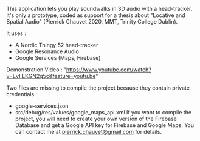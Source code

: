 This application lets you play soundwalks in 3D audio with a head-tracker.
It's only a prototype, coded as support for a thesis about "Locative and Spatial Audio" (Pierrick Chauvet 2020, MMT, Trinity College Dublin).

It uses :
- A Nordic Thingy:52 head-tracker
- Google Resonance Audio
- Google Services (Maps, Firebase)

Demonstration Video : "https://www.youtube.com/watch?v=EvFLKGN2q5c&feature=youtu.be"

Two files are missing to compile the project because they contain private credentials :
- google-services.json
- src/debug/res/values/google_maps_api.xml
If you want to compile the project, you will need to create your own version of the Firebase Database and get a Google API key for Firebase and Google Maps.
You can contact me at pierrick.chauvet@gmail.com for details.
